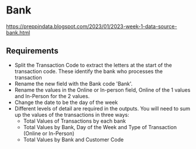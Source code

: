# Bank 

https://preppindata.blogspot.com/2023/01/2023-week-1-data-source-bank.html

## Requirements
- Split the Transaction Code to extract the letters at the start of the transaction code. These identify the bank who processes the transaction 
- Rename the new field with the Bank code 'Bank'. 
- Rename the values in the Online or In-person field, Online of the 1 values and In-Person for the 2 values. 
- Change the date to be the day of the week 
- Different levels of detail are required in the outputs. You will need to sum up the values of the transactions in three ways:
    - Total Values of Transactions by each bank
    - Total Values by Bank, Day of the Week and Type of Transaction (Online or In-Person)
    - Total Values by Bank and Customer Code
